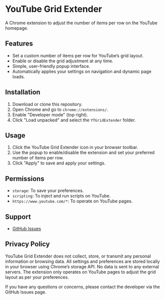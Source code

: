# YouTube Grid Extender

A Chrome extension to adjust the number of items per row on the YouTube homepage.

## Features

- Set a custom number of items per row for YouTube’s grid layout.
- Enable or disable the grid adjustment at any time.
- Simple, user-friendly popup interface.
- Automatically applies your settings on navigation and dynamic page loads.

## Installation

1. Download or clone this repository.
2. Open Chrome and go to `chrome://extensions/`.
3. Enable "Developer mode" (top right).
4. Click "Load unpacked" and select the `YTGridExtender` folder.

## Usage

1. Click the YouTube Grid Extender icon in your browser toolbar.
2. Use the popup to enable/disable the extension and set your preferred number of items per row.
3. Click "Apply" to save and apply your settings.

## Permissions

- `storage`: To save your preferences.
- `scripting`: To inject and run scripts on YouTube.
- `https://www.youtube.com/*`: To operate on YouTube pages.

## Support

- [GitHub Issues](https://github.com/codyklr/YTGridExtender/issues)

## Privacy Policy

YouTube Grid Extender does not collect, store, or transmit any personal information or browsing data. All settings and preferences are stored locally in your browser using Chrome’s storage API. No data is sent to any external servers. The extension only operates on YouTube pages to adjust the grid layout as per your preferences.

If you have any questions or concerns, please contact the developer via the GitHub Issues page.
